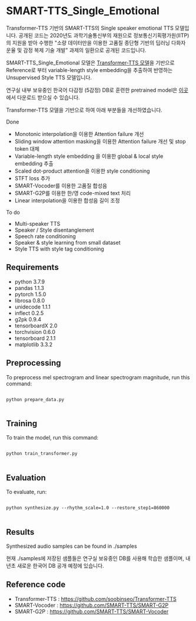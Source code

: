 # SMART-TTS_Single_Emotional
Transformer-TTS 기반의 SMART-TTS의 Single speaker emotional TTS 모델입니다.
공개된 코드는 2020년도 과학기술통신부의 재원으로 정보통신기획평가원(IITP)의 지원을 받아 수행한
"소량 데이터만을 이용한 고품질 종단형 기반의 딥러닝 다화자 운율 및 감정 복제 기술 개발"
과제의 일환으로 공개된 코드입니다.

SMART-TTS_Single_Emotional 모델은 [Transformer-TTS 모델](https://github.com/soobinseo/Transformer-TTS)을 기반으로
Reference로 부터 variable-length style embedding을 추출하여 반영하는 Unsupervised Style TTS 모델입니다.

연구실 내부 보유중인 한국어 다감정 (5감정) DB로 훈련한 pretrained model은 [이곳](https://drive.google.com/file/d/1iwx0ENNEiYrA3glCyF26rXkdBM5Wh-7A/view?usp=sharing)에서 다운로드 받으실 수 있습니다.

Transformer-TTS 모델을 기반으로 하여 아래 부분들을 개선하였습니다.

Done
* Monotonic interpolation을 이용한 Attention failure 개선
* Sliding window attention masking을 이용한 Attention failure 개선 및 stop token 대체
* Variable-length style embedding 을 이용한 global & local style embedding 추출
* Scaled dot-product attention을 이용한 style conditioning
* STFT loss 추가
* SMART-Vocoder를 이용한 고품질 합성음
* SMART-G2P를 이용한 한/영 code-mixed text 처리
* Linear interpolation을 이용한 합성음 길이 조정

To do
* Multi-speaker TTS
* Speaker / Style disentanglement
* Speech rate conditioning
* Speaker & style learning from small dataset
* Style TTS with style tag conditioning


## Requirements
* python 3.7.9
* pandas 1.1.3
* pytorch 1.5.0
* librosa 0.8.0
* unidecode 1.1.1
* inflect 0.2.5
* g2pk 0.9.4
* tensorboardX 2.0
* torchvision 0.6.0
* tensorboard 2.1.1
* matplotlib 3.3.2

## Preprocessing
To preprocess mel spectrogram and linear spectrogram magnitude, run this command:
<pre>
<code>
python prepare_data.py
</code>
</pre>

## Training
To train the model, run this command:
<pre>
<code>
python train_transformer.py
</code>
</pre>


## Evaluation
To evaluate, run:
<pre>
<code>
python synthesize.py --rhythm_scale=1.0 --restore_step1=860000
</code>
</pre>

## Results
Synthesized audio samples can be found in ./samples

현재 ./samples에 저장된 샘플들은 연구실 보유중인 DB를 사용해 학습한 샘플이며,
내년초 새로운 한국어 DB 공개 예정에 있습니다.

## Reference code
* Transformer-TTS : https://github.com/soobinseo/Transformer-TTS
* SMART-Vocoder : https://github.com/SMART-TTS/SMART-G2P
* SMART-G2P : https://github.com/SMART-TTS/SMART-Vocoder
